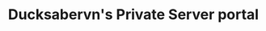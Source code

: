 ---
title: Ducksabervn's Private Server portal
icon: carbon:cloud
url: vn-cluster.cloud.ducksabervn.com
---